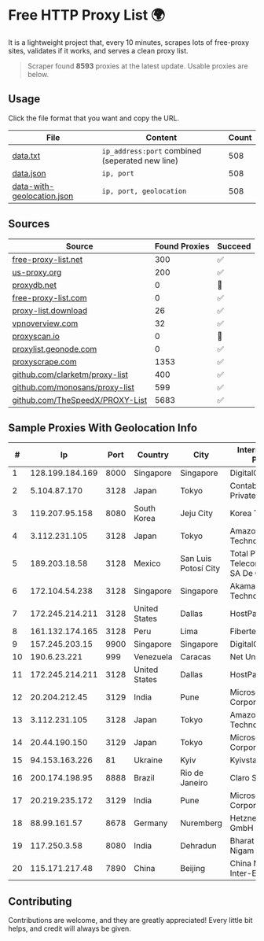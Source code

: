 
# Free HTTP Proxy List 🌍

It is a lightweight project that, every 10 minutes, scrapes lots of free-proxy sites, validates if it works, and serves a clean proxy list.


> Scraper found **8593** proxies at the latest update. Usable proxies are below.

## Usage

Click the file format that you want and copy the URL.


|File|Content|Count|
|----|-------|-----|
|[data.txt](https://raw.githubusercontent.com/themiralay/Proxy-List-World/master/data.txt)|`ip_address:port` combined (seperated new line)|508|
|[data.json](https://raw.githubusercontent.com/themiralay/Proxy-List-World/master/data.json)|`ip, port`|508|
|[data-with-geolocation.json](https://raw.githubusercontent.com/themiralay/Proxy-List-World/master/data-with-geolocation.json)|`ip, port, geolocation`|508|

## Sources

|Source|Found Proxies|Succeed|
|------|-------------|-------|
|[free-proxy-list.net](https://free-proxy-list.net)|300|✅|
|[us-proxy.org](https://www.us-proxy.org)|200|✅|
|[proxydb.net](http://proxydb.net)|0|🚫|
|[free-proxy-list.com](https://free-proxy-list.com/?page=&port=&type%5B%5D=http&type%5B%5D=https&up_time=0&search=Search)|0|✅|
|[proxy-list.download](https://www.proxy-list.download/HTTP)|26|✅|
|[vpnoverview.com](https://vpnoverview.com/privacy/anonymous-browsing/free-proxy-servers)|32|✅|
|[proxyscan.io](https://www.proxyscan.io)|0|🚫|
|[proxylist.geonode.com](https://proxylist.geonode.com/api/proxy-list?limit=300&page=1&sort_by=lastChecked&sort_type=desc&protocols=http,https)|0|✅|
|[proxyscrape.com](https://api.proxyscrape.com/v2/?request=displayproxies&protocol=http&timeout=10000&country=all&ssl=all&anonymity=all)|1353|✅|
|[github.com/clarketm/proxy-list](https://raw.githubusercontent.com/clarketm/proxy-list/master/proxy-list-raw.txt)|400|✅|
|[github.com/monosans/proxy-list](https://raw.githubusercontent.com/monosans/proxy-list/main/proxies/http.txt)|599|✅|
|[github.com/TheSpeedX/PROXY-List](https://raw.githubusercontent.com/TheSpeedX/PROXY-List/master/http.txt)|5683|✅|


## Sample Proxies With Geolocation Info

|#|Ip|Port|Country|City|Internet Service Provider|
|-|--|----|-------|----|-------------------------|
|1|128.199.184.169|8000|Singapore|Singapore|DigitalOcean, LLC|
|2|5.104.87.170|3128|Japan|Tokyo|Contabo Asia Private Limited|
|3|119.207.95.158|8080|South Korea|Jeju City|Korea Telecom|
|4|3.112.231.105|3128|Japan|Tokyo|Amazon Technologies Inc.|
|5|189.203.18.58|3128|Mexico|San Luis Potosí City|Total Play Telecomunicaciones SA De CV|
|6|172.104.54.238|3128|Singapore|Singapore|Akamai Technologies|
|7|172.245.214.211|3128|United States|Dallas|HostPapa|
|8|161.132.174.165|3128|Peru|Lima|Fibertel Peru S.A.|
|9|157.245.203.15|9900|Singapore|Singapore|DigitalOcean, LLC|
|10|190.6.23.221|999|Venezuela|Caracas|Net Uno|
|11|172.245.214.211|3128|United States|Dallas|HostPapa|
|12|20.204.212.45|3129|India|Pune|Microsoft Corporation|
|13|3.112.231.105|3128|Japan|Tokyo|Amazon Technologies Inc.|
|14|20.44.190.150|3129|Japan|Tokyo|Microsoft Corporation|
|15|94.153.163.226|81|Ukraine|Kyiv|Kyivstar UA|
|16|200.174.198.95|8888|Brazil|Rio de Janeiro|Claro S.A|
|17|20.219.235.172|3129|India|Pune|Microsoft Corporation|
|18|88.99.161.57|8678|Germany|Nuremberg|Hetzner Online GmbH|
|19|117.250.3.58|8080|India|Dehradun|Bharat Sanchar Nigam Ltd|
|20|115.171.217.48|7890|China|Beijing|China Networks Inter-Exchange|



## Contributing

Contributions are welcome, and they are greatly appreciated! Every
little bit helps, and credit will always be given.


